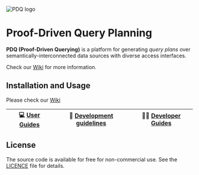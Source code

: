 ![PDQ logo](https://www.cs.ox.ac.uk/projects/pdq/images/pdq-logo.svg)

# Proof-Driven Query Planning

**PDQ (Proof-Driven Querying)** is a platform for generating _query plans_ over semantically-interconnected data sources with diverse access interfaces.

Check our [Wiki](https://github.com/michaelbenedikt/pdq/wiki) for more information.

## Installation and Usage

Please check our [Wiki](https://github.com/michaelbenedikt/pdq/wiki)

| 💻 [User Guides](https://github.com/michaelbenedikt/pdq/wiki/User-Guides) | 📃 [Development guidelines](https://github.com/michaelbenedikt/pdq/wiki/Development-guidelines) | 👩‍💻 [Developer Guides](https://github.com/michaelbenedikt/pdq/wiki/Developer-Guides) |
| :---------: | :---------: | :---------: |


## License

The source code is available for free for non-commercial use.
See the [LICENCE](https://github.com/michaelbenedikt/pdq/blob/master/LICENCE) file for details.

